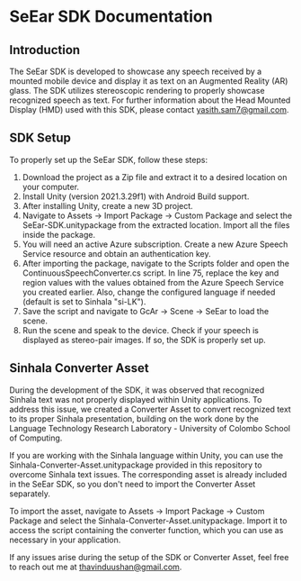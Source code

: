 # SeEar SDK Documentation

## Introduction
The SeEar SDK is developed to showcase any speech received by a mounted mobile device and display it as text on an Augmented Reality (AR) glass. The SDK utilizes stereoscopic rendering to properly showcase recognized speech as text. For further information about the Head Mounted Display (HMD) used with this SDK, please contact [yasith.sam7@gmail.com](mailto:yasith.sam7@gmail.com).

## SDK Setup

To properly set up the SeEar SDK, follow these steps:

1. Download the project as a Zip file and extract it to a desired location on your computer.
2. Install Unity (version 2021.3.29f1) with Android Build support.
3. After installing Unity, create a new 3D project.
4. Navigate to Assets -> Import Package -> Custom Package and select the SeEar-SDK.unitypackage from the extracted location. Import all the files inside the package.
5. You will need an active Azure subscription. Create a new Azure Speech Service resource and obtain an authentication key.
6. After importing the package, navigate to the Scripts folder and open the ContinuousSpeechConverter.cs script. In line 75, replace the key and region values with the values obtained from the Azure Speech Service you created earlier. Also, change the configured language if needed (default is set to Sinhala "si-LK").
7. Save the script and navigate to GcAr -> Scene -> SeEar to load the scene.
8. Run the scene and speak to the device. Check if your speech is displayed as stereo-pair images. If so, the SDK is properly set up.

## Sinhala Converter Asset

During the development of the SDK, it was observed that recognized Sinhala text was not properly displayed within Unity applications. To address this issue, we created a Converter Asset to convert recognized text to its proper Sinhala presentation, building on the work done by the Language Technology Research Laboratory - University of Colombo School of Computing.

If you are working with the Sinhala language within Unity, you can use the Sinhala-Converter-Asset.unitypackage provided in this repository to overcome Sinhala text issues. The corresponding asset is already included in the SeEar SDK, so you don't need to import the Converter Asset separately.

To import the asset, navigate to Assets -> Import Package -> Custom Package and select the Sinhala-Converter-Asset.unitypackage. Import it to access the script containing the converter function, which you can use as necessary in your application.

If any issues arise during the setup of the SDK or Converter Asset, feel free to reach out me at [thavinduushan@gmail.com](mailto:thavinduushan@gmail.com).
